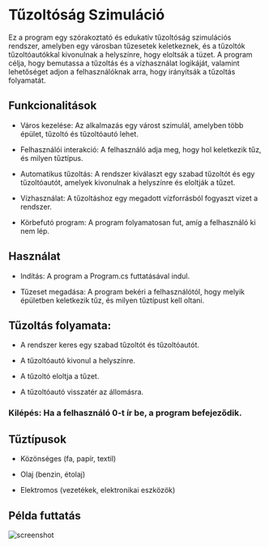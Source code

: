 # Tűzoltóság Szimuláció

Ez a program egy szórakoztató és edukatív tűzoltóság szimulációs rendszer, amelyben egy városban tűzesetek keletkeznek, és a tűzoltók tűzoltóautókkal kivonulnak a helyszínre, hogy eloltsák a tüzet. A program célja, hogy bemutassa a tűzoltás és a vízhasználat logikáját, valamint lehetőséget adjon a felhasználóknak arra, hogy irányítsák a tűzoltás folyamatát.

## Funkcionalitások

* Város kezelése: Az alkalmazás egy várost szimulál, amelyben több épület, tűzoltó és tűzoltóautó lehet.

* Felhasználói interakció: A felhasználó adja meg, hogy hol keletkezik tűz, és milyen tűztípus.

* Automatikus tűzoltás: A rendszer kiválaszt egy szabad tűzoltót és egy tűzoltóautót, amelyek kivonulnak a helyszínre és eloltják a tűzet.

* Vízhasználat: A tűzoltáshoz egy megadott vízforrásból fogyaszt vizet a rendszer.

* Körbefutó program: A program folyamatosan fut, amíg a felhasználó ki nem lép.

## Használat

* Indítás: A program a Program.cs futtatásával indul.

* Tűzeset megadása: A program bekéri a felhasználótól, hogy melyik épületben keletkezik tűz, és milyen tűztípust kell oltani.

## Tűzoltás folyamata:

* A rendszer keres egy szabad tűzoltót és tűzoltóautót.


* A tűzoltóautó kivonul a helyszínre.

* A tűzoltó eloltja a tűzet.

* A tűzoltóautó visszatér az állomásra.

### Kilépés: Ha a felhasználó 0-t ír be, a program befejeződik.

## Tűztípusok

* Közönséges (fa, papír, textil)

* Olaj (benzin, étolaj)

* Elektromos (vezetékek, elektronikai eszközök)

## Példa futtatás
![screenshot](https://github.com/user-attachments/assets/90e377bf-3446-4d0d-b099-a32643e37907)


